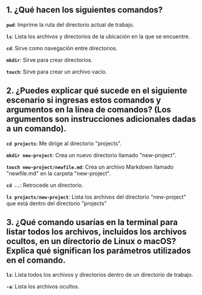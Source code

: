 ## 1. ¿Qué hacen los siguientes comandos?

**`pwd`**: Imprime la ruta del directorio actual de trabajo.

**`ls`**: Lista los archivos y directorios de la ubicación en la que se encuentre.

**`cd`**: Sirve como navegación entre directorios.

**`mkdir`**: Sirve para crear directorios.

**`touch`**: Sirve para crear un archivo vacío.


## 2. ¿Puedes explicar qué sucede en el siguiente escenario si ingresas estos comandos y argumentos en la línea de comandos? (Los argumentos son instrucciones adicionales dadas a un comando).

**`cd projects`**: Me dirige al directorio "projects".

**`mkdir new-project`**: Crea un nuevo directorio llamado "new-project".

**`touch new-project/newfile.md`**: Crea un archivo Markdown llamado "newfile.md" en la carpeta "new-project".

**`cd ..`**: Retrocede un directorio.

**`ls projects/new-project`**: Lista los archivos del directorio "new-project" que está dentro del directorio "projects"


## 3. ¿Qué comando usarías en la terminal para listar todos los archivos, incluidos los archivos ocultos, en un directorio de Linux o macOS? Explica qué significan los parámetros utilizados en el comando.


**`ls`**: Lista todos los archivos y directorios dentro de un directorio de trabajo.

**`-a`**: Lista los archivos ocultos.